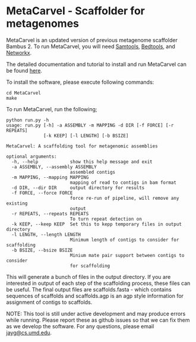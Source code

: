 # MetaCarvel - Scaffolder for metagenomes

MetaCarvel is an updated version of previous metagenome scaffolder Bambus 2. To run MetaCarvel, you will need [Samtools](http://samtools.sourceforge.net), [Bedtools](http://bedtools.readthedocs.io/en/latest/), and [Networkx](https://networkx.github.io/).

The detailed documentation and tutorial to install and run MetaCarvel can be found [here](http://bambus3.readthedocs.io/en/latest/).

To install the software, please execute following commands:
```
cd MetaCarvel
make
```

To run MetaCarvel, run the following;

```
python run.py -h
usage: run.py [-h] -a ASSEMBLY -m MAPPING -d DIR [-f FORCE] [-r REPEATS]
              [-k KEEP] [-l LENGTH] [-b BSIZE]

MetaCarvel: A scaffolding tool for metagenomic assemblies

optional arguments:
  -h, --help            show this help message and exit
  -a ASSEMBLY, --assembly ASSEMBLY
                        assembled contigs
  -m MAPPING, --mapping MAPPING
                        mapping of read to contigs in bam format
  -d DIR, --dir DIR     output directory for results
  -f FORCE, --force FORCE
                        force re-run of pipeline, will remove any existing
                        output
  -r REPEATS, --repeats REPEATS
                        To turn repeat detection on
  -k KEEP, --keep KEEP  Set this to kepp temporary files in output directory
  -l LENGTH, --length LENGTH
                        Minimum length of contigs to consider for scaffolding
  -b BSIZE, --bsize BSIZE
                        Minium mate pair support between contigs to consider
                        for scaffolding
```

This will generate a bunch of files in the output directory. If you are interested in output of each step of the scaffolding process, these files can 
be useful. The final output files are scaffolds.fasta - which contains sequences of scaffolds  and scaffolds.agp is an agp style information for assignment of contigs to scaffolds. 


NOTE: This tool is still under active development and may produce errors while running. Please report these as github issues so that we can fix them as we develop the software. For any questions, please email jayg@cs.umd.edu. 
